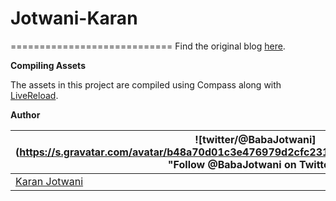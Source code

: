 # Jotwani-Karan

============================
Find the original blog [here](http://jotwanikaran.blogspot.in/).


__Compiling Assets__

The assets in this project are compiled using Compass along with [LiveReload](http://livereload.com/). 


__Author__

| ![twitter/@BabaJotwani](https://s.gravatar.com/avatar/b48a70d01c3e476979d2cfc231dc(http://twitter.com/babajotwani "Follow @BabaJotwani on Twitter") |
|---|
| [Karan Jotwani](http://@BabaJotwani.org) |
